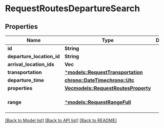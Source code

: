 # RequestRoutesDepartureSearch

## Properties
Name | Type | Description | Notes
------------ | ------------- | ------------- | -------------
**id** | **String** |  | 
**departure_location_id** | **String** |  | 
**arrival_location_ids** | **Vec<String>** |  | 
**transportation** | [***models::RequestTransportation**](RequestTransportation.md) |  | 
**departure_time** | [**chrono::DateTime<chrono::Utc>**](DateTime.md) |  | 
**properties** | [**Vec<models::RequestRoutesProperty>**](RequestRoutesProperty.md) |  | 
**range** | [***models::RequestRangeFull**](RequestRangeFull.md) |  | [optional] [default to None]

[[Back to Model list]](../README.md#documentation-for-models) [[Back to API list]](../README.md#documentation-for-api-endpoints) [[Back to README]](../README.md)


